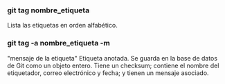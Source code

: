 ### git tag nombre_etiqueta
Lista las etiquetas en orden
alfabético.

### git tag -a nombre_etiqueta -m
"mensaje de la etiqueta"
Etiqueta anotada. Se guarda en la base de datos de Git como un objeto entero. Tiene un checksum; contiene el nombre del etiquetador, correo electrónico y fecha; y tienen un mensaje asociado.